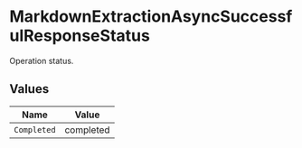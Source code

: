 # MarkdownExtractionAsyncSuccessfulResponseStatus

Operation status.


## Values

| Name        | Value       |
| ----------- | ----------- |
| `Completed` | completed   |